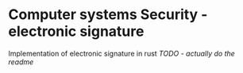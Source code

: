 # Computer systems Security - electronic signature
Implementation of electronic signature in rust
*TODO - actually do the readme*
